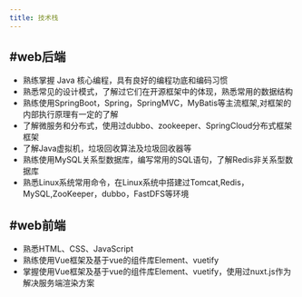 ```yaml
---
title: 技术栈
---
```

## #web后端

*   熟练掌握 Java 核心编程，具有良好的编程功底和编码习惯
*   熟悉常见的设计模式，了解过它们在开源框架中的体现，熟悉常用的数据结构
*   熟练使用SpringBoot，Spring，SpringMVC，MyBatis等主流框架,对框架的内部执行原理有一定的了解
*   了解微服务和分布式，使用过dubbo、zookeeper、SpringCloud分布式框架框架
*   了解Java虚拟机，垃圾回收算法及垃圾回收器等
*   熟练使用MySQL关系型数据库，编写常用的SQL语句，了解Redis非关系型数据库
*   熟悉Linux系统常用命令，在Linux系统中搭建过Tomcat,Redis，MySQL,ZooKeeper，dubbo，FastDFS等环境

## #web前端

*   熟悉HTML、CSS、JavaScript
*   熟练使用Vue框架及基于vue的组件库Element、vuetify
*   掌握使用Vue框架及基于vue的组件库Element、vuetify，使用过nuxt.js作为解决服务端渲染方案



